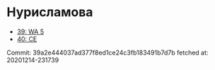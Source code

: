 # Нурисламова
- [39: WA 5](39.md)
- [40: CE](40.md)

Commit: 39a2e444037ad377f8ed1ce24c3fb183491b7d7b
 fetched at: 20201214-231739
